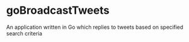 goBroadcastTweets
=================

An application written in Go which replies to tweets based on specified search criteria

